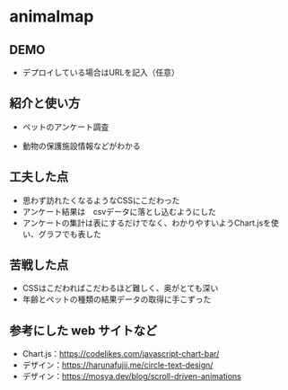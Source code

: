 # animalmap

## DEMO

  - デプロイしている場合はURLを記入（任意）

## 紹介と使い方

  - ペットのアンケート調査

  - 動物の保護施設情報などがわかる

## 工夫した点

  - 思わず訪れたくなるようなCSSにこだわった
  - アンケート結果は　csvデータに落とし込むようにした
  - アンケートの集計は表にするだけでなく、わかりやすいようChart.jsを使い、グラフでも表した

## 苦戦した点

  - CSSはこだわればこだわるほど難しく、奥がとても深い
  - 年齢とペットの種類の結果データの取得に手こずった

## 参考にした web サイトなど

  - Chart.js：https://codelikes.com/javascript-chart-bar/
  - デザイン：https://harunafujii.me/circle-text-design/
  - デザイン：https://mosya.dev/blog/scroll-driven-animations
